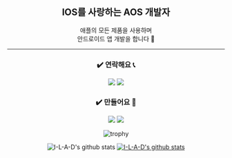 <div align="center">


## IOS를 사랑하는 AOS 개발자
애플의 모든 제품을 사용하며<br>
안드로이드 앱 개발을 합니다 🥴 <br>

- - -


### ✔️ 연락해요 📞
<a href="https://open.kakao.com/o/sTgFButd"><img src="https://img.shields.io/badge/kakao-FFCD00?style=for-the-badge&logo=kakao&logoColor=black"/></a>
<a href="mailto:ye_s_jin@naver.com"><img src="https://img.shields.io/badge/gmail-EA4335?style=for-the-badge&logo=gmail&logoColor=white"/></a>

### ✔️ 만들어요 🔖
<a href="https://devziner.tistory.com"><img src="https://img.shields.io/badge/blog-444444?style=for-the-badge&logo=kakao&logoColor=white"/></a>
<a href="https://www.youtube.com/channel/UC-Afy8KGoupvJ_Bod3Sr51g"><img src="https://img.shields.io/badge/youtube-FF0000?style=for-the-badge&logo=youtube&logoColor=white"/></a><br>

<!-- <a href="https://devziner.tistory.com"><img src="https://img.shields.io/badge/blog-444444? style=flat-square&logo=kakao&logoColor=white"/></a>
<a href="https://devziner.tistory.com"><img src="https://img.shields.io/badge/kotlin-white?style=for-the-badge&logo=kotlin"/></a> -->
<!-- https://img.shields.io/badge/kotlin-white?style=for-the-badge&logo=kotlin -->

![trophy](https://github-profile-trophy.vercel.app/?username=I-L-A-D)

![I-L-A-D's github stats](https://github-readme-stats.vercel.app/api?username=I-L-A-D&show_icons=true)
[![I-L-A-D's github stats](https://github-readme-stats.vercel.app/api/top-langs/?username=I-L-A-D&show_icons=true&hide_border=true&title_color=004386&icon_color=004386&layout=compact)](https://github.com/I-L-A-D)

<!-- <a href="[1. 연결하고싶은 사이트 url]" target="_blank"><img src="https://img.shields.io/badge/[2. 등록하려는 이름]-[3. #을 뺀 나머지 색깔코드]?style=flat-square&logo=[4. 로고명(아이콘명)]&logoColor=white"/></a>
 -->
<!--
**I-L-A-D/I-L-A-D** is a ✨ _special_ ✨ repository because its `README.md` (this file) appears on your GitHub profile.

Here are some ideas to get you started:

- 🔭 I’m currently working on ...
- 🌱 I’m currently learning ...
- 👯 I’m looking to collaborate on ...
- 🤔 I’m looking for help with ...
- 💬 Ask me about ...
- 📫 How to reach me: ...
- 😄 Pronouns: ...
- ⚡ Fun fact: ...
-->


</div>